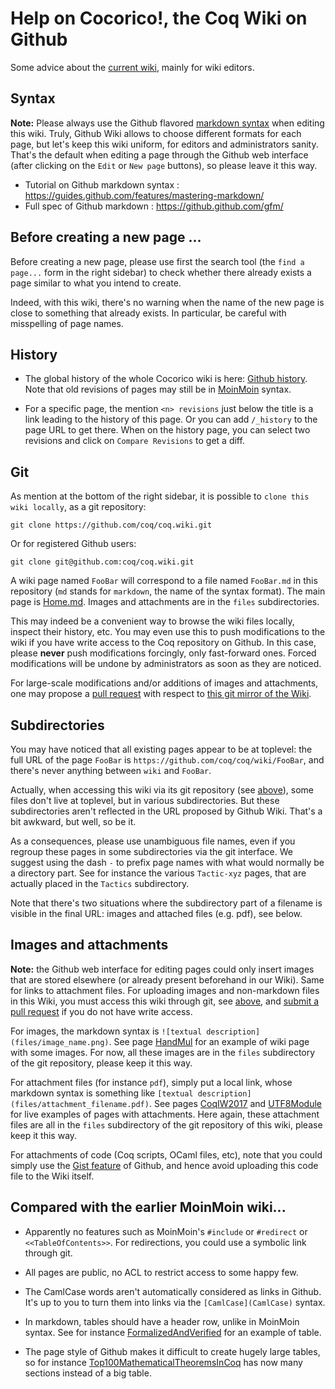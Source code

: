 Help on Cocorico!, the Coq Wiki on Github
=========================================

Some advice about the [current wiki](Home), mainly for wiki editors.

## Syntax ##

**Note:** Please always use the Github flavored [markdown syntax](https://guides.github.com/features/mastering-markdown/)
when editing this wiki. Truly, Github Wiki allows to choose different
formats for each page, but let's keep this wiki uniform, for editors
and administrators sanity. That's the default when editing a page through
the Github web interface (after clicking on the `Edit` or `New page` buttons),
so please leave it this way.

- Tutorial on Github markdown syntax : <https://guides.github.com/features/mastering-markdown/>
- Full spec of Github markdown : <https://github.github.com/gfm/>

## Before creating a new page ... ##

Before creating a new page, please use first the search tool
(the `find a page...` form in the right sidebar) to check whether
there already exists a page similar to what you intend to create.

Indeed, with this wiki, there's no warning when the name of the new
page is close to something that already exists. In particular, be
careful with misspelling of page names.

## History ##

- The global history of the whole Cocorico wiki is here:
  [Github history](_history). Note that old revisions of pages may
  still be in [MoinMoin](https://moinmo.in/) syntax.

- For a specific page, the mention `<n> revisions` just below
  the title is a link leading to the history of this page. Or you can
  add `/_history` to the page URL to get there. When on the history
  page, you can select two revisions and click on `Compare Revisions` to get
  a diff.

## <a name="Git">Git</a> ##

As mention at the bottom of the right sidebar, it is possible to
`clone this wiki locally`, as a git repository:

```
git clone https://github.com/coq/coq.wiki.git
```

Or for registered Github users:

```
git clone git@github.com:coq/coq.wiki.git
```

A wiki page named `FooBar` will correspond to a file named `FooBar.md` in this
repository (`md` stands for `markdown`, the name of the syntax format).
The main page is [Home.md](Home). Images and attachments are in the `files` subdirectories.

This may indeed be a convenient way to browse the wiki files locally,
inspect their history, etc. You may even use this to push
modifications to the wiki if you have write access to the Coq
repository on Github. In this case, please **never** push
modifications forcingly, only fast-forward ones. Forced modifications
will be undone by administrators as soon as they are noticed.

For large-scale modifications and/or additions of images and
attachments, one may propose a
[pull request](https://github.com/coq/wiki/pulls) with respect to
[this git mirror of the Wiki](https://github.com/coq/wiki).

## Subdirectories ##

You may have noticed that all existing pages appear to be at toplevel:
the full URL of the page `FooBar` is `https://github.com/coq/coq/wiki/FooBar`,
and there's never anything between `wiki` and `FooBar`.

Actually, when accessing this wiki via its git repository (see [above](#Git)),
some files don't live at toplevel, but in various subdirectories. But these
subdirectories aren't reflected in the URL proposed by Github Wiki.
That's a bit awkward, but well, so be it.

As a consequences, please use unambiguous file names, even if you regroup
these pages in some subdirectories via the git interface. We suggest using
the dash `-` to prefix page names with what would normally be a directory
part. See for instance the various `Tactic-xyz` pages, that are actually
placed in the `Tactics` subdirectory.

Note that there's two situations where the subdirectory part of a filename
is visible in the final URL: images and attached files (e.g. pdf), see below.

## Images and attachments ##

**Note:** the Github web interface for editing pages could only insert
images that are stored elsewhere (or already present beforehand in our Wiki).
Same for links to attachment files. For uploading images and
non-markdown files in this Wiki, you must access this wiki through
git, see [above](#Git), and [submit a pull request](https://github.com/coq/wiki/pulls)
if you do not have write access.

For images, the markdown syntax is `![textual description](files/image_name.png)`.
See page [HandMul](HandMul) for an example of wiki page with some images.
For now, all these images are in the `files` subdirectory of the git
repository, please keep it this way.

For attachment files (for instance `pdf`), simply put a local link,
whose markdown syntax is something like `[textual description](files/attachment_filename.pdf)`.
See pages  [CoqIW2017](CoqIW2017) and [UTF8Module](UTF8Module) for live examples of pages with attachments.
Here again, these attachment files are all in the `files` subdirectory of the
git repository of this wiki, please keep it this way.

For attachments of code (Coq scripts, OCaml files, etc), note that you could
simply use the [Gist feature](https://gist.github.com/) of Github, and
hence avoid uploading this code file to the Wiki itself.

## Compared with the earlier MoinMoin wiki... ##

- Apparently no features such as MoinMoin's `#include` or `#redirect` or `<<TableOfContents>>`.
  For redirections, you could use a symbolic link through git.

- All pages are public, no ACL to restrict access to some happy few.

- The CamlCase words aren't automatically considered as links in Github.
  It's up to you to turn them into links via the `[CamlCase](CamlCase)` syntax.

- In markdown, tables should have a header row, unlike in MoinMoin
  syntax. See for instance [FormalizedAndVerified](FormalizedAndVerified) for an example of table.

- The page style of Github makes it difficult to create hugely large tables, so for instance [Top100MathematicalTheoremsInCoq](Top100MathematicalTheoremsInCoq) has now many sections instead of a big table.

